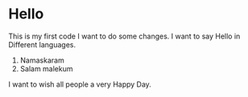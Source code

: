 # Hello
This is my first code
I want to do some changes.
I want to say Hello in Different languages.
1. Namaskaram
2. Salam malekum


I want to wish all people a very Happy Day.
